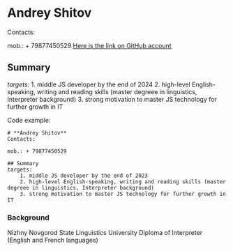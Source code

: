 # **Andrey Shitov**
Contacts: 

mob.: + 79877450529
[Here is the link on GitHub account](https://github.com/AndreyShitov)

## Summary
*targets:*
    1. middle JS developer by the end of 2024
    2. high-level English-speaking, writing and reading skills (master degreee in linguistics, Interpreter background)
    3. strong motivation to master JS technology for further growth in IT


Code example:
```
# **Andrey Shitov**
Contacts: 

mob.: + 79877450529

## Summary
targets:
    1. middle JS developer by the end of 2023
    2. high-level English-speaking, writing and reading skills (master degreee in linguistics, Interpreter background)
    3. strong motivation to master JS technology for further growth in IT
```
### **Background**
Nizhny Novgorod State Linguistics University
Diploma of Interpreter (English and French languages)

